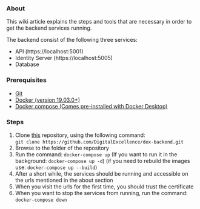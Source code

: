 ### About
This wiki article explains the steps and tools that are necessary in order to get the backend services running.  

The backend consist of the following three services:
- API (https://localhost:5001)
- Identity Server (https://localhost:5005)
- Database

### Prerequisites
- [Git](https://git-scm.com/book/en/v2/Getting-Started-Installing-Git)
- [Docker (version 19.03.0+)](https://docs.docker.com/get-docker/)
- [Docker compose (Comes pre-installed with Docker Desktop)](https://docs.docker.com/compose/install/)

### Steps
1. Clone [this](https://github.com/DigitalExcellence/dex-backend) repository, using the following command:   
```git clone https://github.com/DigitalExcellence/dex-backend.git```
2. Browse to the folder of the repository
3. Run the command: `docker-compose up` (If you want to run it in the background: `docker-compose up -d`) (if you need to rebuild the images use: `docker-compose up --build`)
4. After a short while, the services should be running and accessible on the urls mentioned in the about section
5. When you visit the urls for the first time, you should trust the certificate
6. When you want to stop the services from running, run the command: `docker-compose down`
